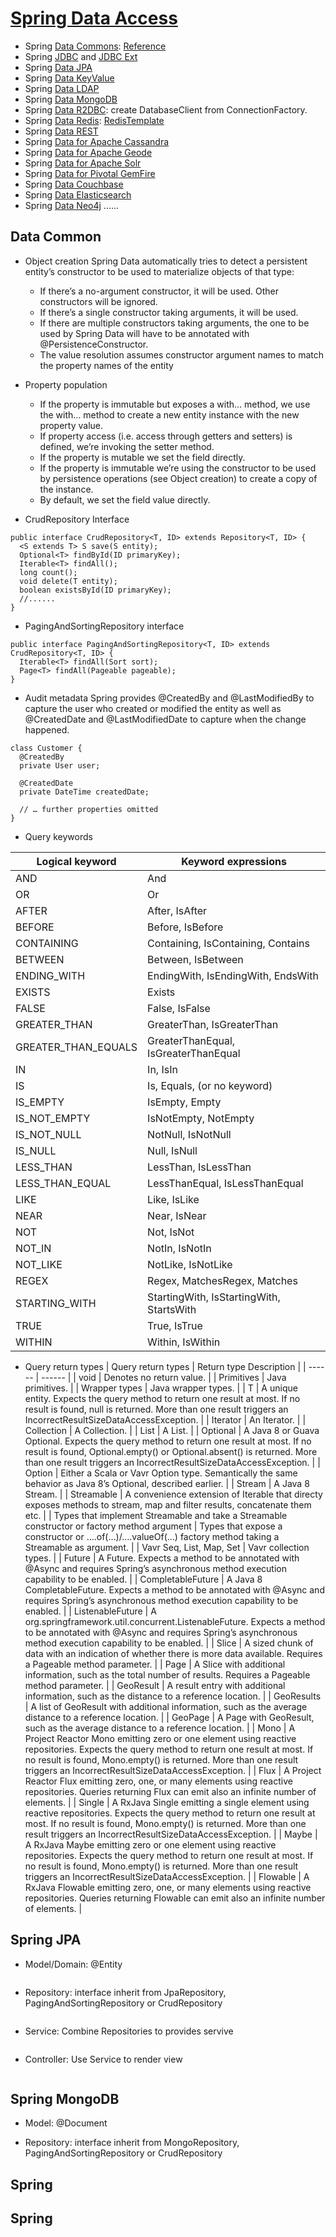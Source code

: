# [Spring Data Access](https://spring.io/projects/spring-data)
- Spring [Data Commons](https://github.com/spring-projects/spring-data-commons): [Reference](https://docs.spring.io/spring-data/commons/docs/current/reference/html/)
- Spring [JDBC](https://spring.io/projects/spring-data-jdbc) and [JDBC Ext](https://spring.io/projects/spring-data-jdbc-ext)
- Spring [Data JPA](https://spring.io/projects/spring-data-jpa)
- Spring [Data KeyValue](https://github.com/spring-projects/spring-data-keyvalue)
- Spring [Data LDAP](https://spring.io/projects/spring-data-ldap)
- Spring [Data MongoDB](https://spring.io/projects/spring-data-mongodb)
- Spring [Data R2DBC](https://spring.io/projects/spring-data-r2dbc): create DatabaseClient from ConnectionFactory.
- Spring [Data Redis](https://spring.io/projects/spring-data-redis): [RedisTemplate](https://docs.spring.io/spring-data/data-redis/docs/current/reference/html/#redis:template)
- Spring [Data REST](https://spring.io/projects/spring-data-rest)
- Spring [Data for Apache Cassandra](https://spring.io/projects/spring-data-cassandra)
- Spring [Data for Apache Geode](https://spring.io/projects/spring-data-geode)
- Spring [Data for Apache Solr](https://spring.io/projects/spring-data-solr)
- Spring [Data for Pivotal GemFire](https://spring.io/projects/spring-data-gemfire)
- Spring [Data Couchbase](https://spring.io/projects/spring-data-couchbase)
- Spring [Data Elasticsearch](https://spring.io/projects/spring-data-elasticsearch) 
- Spring [Data Neo4j](https://spring.io/projects/spring-data-neo4j) 
......

## Data Common
- Object creation
Spring Data automatically tries to detect a persistent entity’s constructor to be used to materialize objects of that type:
    - If there’s a no-argument constructor, it will be used. Other constructors will be ignored.
    - If there’s a single constructor taking arguments, it will be used.
    - If there are multiple constructors taking arguments, the one to be used by Spring Data will have to be annotated with @PersistenceConstructor.
    - The value resolution assumes constructor argument names to match the property names of the entity
    
-  Property population    
    - If the property is immutable but exposes a with… method, we use the with… method to create a new entity instance with the new property value.
    - If property access (i.e. access through getters and setters) is defined, we’re invoking the setter method.
    - If the property is mutable we set the field directly.
    - If the property is immutable we’re using the constructor to be used by persistence operations (see Object creation) to create a copy of the instance.
    - By default, we set the field value directly.
    
- CrudRepository Interface
```
public interface CrudRepository<T, ID> extends Repository<T, ID> {
  <S extends T> S save(S entity);      
  Optional<T> findById(ID primaryKey); 
  Iterable<T> findAll();               
  long count();                        
  void delete(T entity);               
  boolean existsById(ID primaryKey);   
  //......
}
```

- PagingAndSortingRepository interface
```
public interface PagingAndSortingRepository<T, ID> extends CrudRepository<T, ID> {
  Iterable<T> findAll(Sort sort);
  Page<T> findAll(Pageable pageable);
}
```

- Audit metadata
Spring provides @CreatedBy and @LastModifiedBy to capture the user who created or modified the entity as well as @CreatedDate and @LastModifiedDate to capture when the change happened.
```
class Customer {
  @CreatedBy
  private User user;

  @CreatedDate
  private DateTime createdDate;

  // … further properties omitted
}
```
- Query keywords

| Logical keyword | Keyword expressions |
| --------------- | ----------- |
| AND   | And |
| OR    | Or   |
| AFTER |  After, IsAfter |
| BEFORE |  Before, IsBefore |
| CONTAINING |  Containing, IsContaining, Contains |
| BETWEEN |  Between, IsBetween |
| ENDING_WITH |  EndingWith, IsEndingWith, EndsWith |
| EXISTS |  Exists |
| FALSE |  False, IsFalse |
| GREATER_THAN |  GreaterThan, IsGreaterThan |
| GREATER_THAN_EQUALS |  GreaterThanEqual, IsGreaterThanEqual |
| IN |  In, IsIn |
| IS |  Is, Equals, (or no keyword) |
| IS_EMPTY |  IsEmpty, Empty |
| IS_NOT_EMPTY |  IsNotEmpty, NotEmpty |
| IS_NOT_NULL |  NotNull, IsNotNull |
| IS_NULL |  Null, IsNull |
| LESS_THAN |  LessThan, IsLessThan |
| LESS_THAN_EQUAL |  LessThanEqual, IsLessThanEqual |
| LIKE |  Like, IsLike |
| NEAR |  Near, IsNear |
| NOT |  Not, IsNot |
| NOT_IN |  NotIn, IsNotIn |
| NOT_LIKE |  NotLike, IsNotLike |
| REGEX |  Regex, MatchesRegex, Matches |
| STARTING_WITH |  StartingWith, IsStartingWith, StartsWith |
| TRUE |  True, IsTrue |
| WITHIN |  Within, IsWithin |

- Query return types
| Query return types |  Return type	Description |
| ------ |  ------ |
| void  |  Denotes no return value. |
| Primitives  |  Java primitives. |
| Wrapper types  |  Java wrapper types. |
| T  |  A unique entity. Expects the query method to return one result at most. If no result is found, null is returned. More than one result triggers an IncorrectResultSizeDataAccessException. |
| Iterator<T>  |  An Iterator. |
| Collection<T>  |  A Collection. |
| List<T>  |  A List. |
| Optional<T>  |  A Java 8 or Guava Optional. Expects the query method to return one result at most. If no result is found, Optional.empty() or Optional.absent() is returned. More than one result triggers an IncorrectResultSizeDataAccessException. |
| Option<T>  |  Either a Scala or Vavr Option type. Semantically the same behavior as Java 8’s Optional, described earlier. |
| Stream<T>  |  A Java 8 Stream. |
| Streamable<T>  |  A convenience extension of Iterable that directy exposes methods to stream, map and filter results, concatenate them etc. |
| Types that implement Streamable and take a Streamable constructor or factory method argument | Types that expose a constructor or ….of(…)/….valueOf(…) factory method taking a Streamable as argument. |
| Vavr Seq, List, Map, Set  |  Vavr collection types. |
| Future<T>  |  A Future. Expects a method to be annotated with @Async and requires Spring’s asynchronous method execution capability to be enabled. |
| CompletableFuture<T> |   A Java 8 CompletableFuture. Expects a method to be annotated with @Async and requires Spring’s asynchronous method execution capability to be enabled. |
| ListenableFuture |   A org.springframework.util.concurrent.ListenableFuture. Expects a method to be annotated with @Async and requires Spring’s asynchronous method execution capability to be enabled. |
| Slice  |  A sized chunk of data with an indication of whether there is more data available. Requires a Pageable method parameter. |
| Page<T>  |  A Slice with additional information, such as the total number of results. Requires a Pageable method parameter. |
| GeoResult<T>  |  A result entry with additional information, such as the distance to a reference location. |
| GeoResults<T>  |  A list of GeoResult<T> with additional information, such as the average distance to a reference location. |
| GeoPage<T>  |  A Page with GeoResult<T>, such as the average distance to a reference location. |
| Mono<T>  |  A Project Reactor Mono emitting zero or one element using reactive repositories. Expects the query method to return one result at most. If no result is found, Mono.empty() is returned. More than one result triggers an IncorrectResultSizeDataAccessException. |
| Flux<T>   |  A Project Reactor Flux emitting zero, one, or many elements using reactive repositories. Queries returning Flux can emit also an infinite number of elements. |
| Single<T>  |  A RxJava Single emitting a single element using reactive repositories. Expects the query method to return one result at most. If no result is found, Mono.empty() is returned. More than one result triggers an IncorrectResultSizeDataAccessException. |
| Maybe<T>  |  A RxJava Maybe emitting zero or one element using reactive repositories. Expects the query method to return one result at most. If no result is found, Mono.empty() is returned. More than one result triggers an IncorrectResultSizeDataAccessException. |
| Flowable<T>  |  A RxJava Flowable emitting zero, one, or many elements using reactive repositories. Queries returning Flowable can emit also an infinite number of elements. |


## Spring JPA
- Model/Domain: @Entity
```
```
- Repository: interface inherit from JpaRepository, PagingAndSortingRepository or CrudRepository 
```
```
- Service: Combine Repositories to provides servive
```
```
- Controller: Use Service to render view
```
```

## Spring MongoDB
- Model: @Document

- Repository: interface inherit from MongoRepository, PagingAndSortingRepository or CrudRepository 


## Spring 

## Spring 

